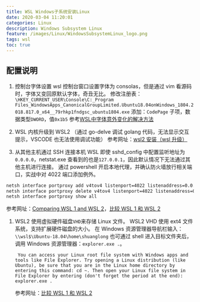 ```yaml
---
title: WSL Windows子系统安装Linux
date: 2020-03-04 11:20:01
categories: Linux
description: Windows Subsystem Linux
feature: /images/Linux/WindowsSubsystemLinux_logo.png
tags: wsl
toc: true
---
```


<!-- More -->

## 配置说明
1. 控制台字体设置
   wsl 控制台窗口设置字体为 consolas，但是通过 vim 看源码时，字体又变回原默认字体，奇丑无比。
   修改注册表：`\HKEY_CURRENT_USER\Console\C:_Program Files_WindowsApps_CanonicalGroupLimited.Ubuntu18.04onWindows_1804.2018.817.0_x64__79rhkp1fndgsc_ubuntu1804.exe`
   添加：`CodePage` 子项，数据类型`DWORD`，值`0x1b5`
参考[WSL中字体意外变化的解决方法](https://blog.csdn.net/MobiuX/article/details/82194028)

1. WSL 内核升级到 WSL2 （通过 go-delve 调试 golang 代码，无法显示交互提示，VSCODE 也无法使用调试功能）
   参考网址：[wsl2 安装（wsl 升级）](https://docs.microsoft.com/en-us/windows/wsl/install-win10)

1. 从其他主机通过 SSH 连接本机 WSL
   即使 sshd_config 中配置监听地址为`0.0.0.0`，netstat.exe 查看到的也是`127.0.0.1`，因此默认情况下无法通过其他主机进行连接。
   通过 powershell 开启本地代理，并确认防火墙放行相关端口，实战中对 4022 端口添加例外。
``` bash
netsh interface portproxy add v4tov4 listenport=4022 listenaddress=0.0.0.0 connectport=22 connectaddress=127.0.0.1
netsh interface portproxy delete v4tov4 listenport=4022 listenaddress=0.0.0.0
netsh interface portproxy show all
```
   参考网址：[Comparing WSL 1 and WSL 2](https://docs.microsoft.com/en-us/windows/wsl/compare-versions)，[比较 WSL 1 和 WSL 2](https://docs.microsoft.com/zh-cn/windows/wsl/compare-versions)

1. WSL2 使用虚拟硬件磁盘`VHD`来存储 Linux 文件。
   WSL2 VHD 使用 ext4 文件系统，支持扩展硬件磁盘的大小。
   在 Windows 资源管理器导航栏输入：`\\wsl$\Ubuntu-18.04\home\shuanglong`
   也可通过 shell 进入目标文件夹后，调用 Windows 资源管理器：`explorer.exe .`。

        You can access your Linux root file system with Windows apps and tools like File Explorer. Try opening a Linux distribution (like Ubuntu), be sure that you are in the Linux home directory by entering this command: cd ~. Then open your Linux file system in File Explorer by entering (don't forget the period at the end): explorer.exe .

   参考网址：[比较 WSL 1 和 WSL 2](https://docs.microsoft.com/zh-cn/windows/wsl/compare-versions)

